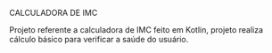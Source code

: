 CALCULADORA DE IMC

Projeto referente a calculadora de IMC feito em Kotlin, projeto realiza cálculo básico para verificar a saúde do usuário.
